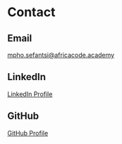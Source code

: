 # Contact

## Email

[mpho.sefantsi@africacode.academy](mpho.sefantsi@africacode.academy)

## LinkedIn

[LinkedIn Profile](https://www.linkedin.com/in/mpho-sefantsi-246134291)

## GitHub

[GitHub Profile](https://github.com/MphoSefantsii)
